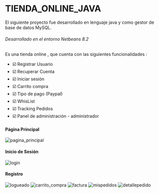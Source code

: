 # TIENDA_ONLINE_JAVA
El siguiente proyecto fue desarrollado en lenguaje java y como gestor de base de datos MySQL.
###### Desarrollado en el entorno Netbeans 8.2

Es una tienda online , que cuenta con las siguientes funcionalidades :

- :ballot_box_with_check: Registrar Usuario
- :ballot_box_with_check: Recuperar Cuenta
- :ballot_box_with_check: Iniciar sesión
- :ballot_box_with_check: Carrito compra
- :ballot_box_with_check: Tipo de pago (Paypal)
- :ballot_box_with_check: WhisList
- :ballot_box_with_check: Tracking Pedidos
- :ballot_box_with_check: Panel de administración - administrador

#### Página Principal 

![pagina_principal](https://user-images.githubusercontent.com/71619972/108443906-a99f1c00-7227-11eb-8d8f-61e135f00e63.PNG)

#### Inicio de Sesión

![login](https://user-images.githubusercontent.com/71619972/108443915-ac017600-7227-11eb-93d6-e954c06c93de.PNG)

#### Registro
![logueado](https://user-images.githubusercontent.com/71619972/108443917-ac9a0c80-7227-11eb-9ba0-39767eca61fb.PNG)
![carrito_compra](https://user-images.githubusercontent.com/71619972/108443918-ac9a0c80-7227-11eb-9578-1d1e978b3a9a.PNG)
![factura](https://user-images.githubusercontent.com/71619972/108443919-ac9a0c80-7227-11eb-8672-ae6fd5d41b44.PNG)
![mispedidos](https://user-images.githubusercontent.com/71619972/108443920-ad32a300-7227-11eb-836c-2c927594b57b.PNG)
![detallepedido](https://user-images.githubusercontent.com/71619972/108443921-ad32a300-7227-11eb-9e83-3d6139ed645d.PNG)

